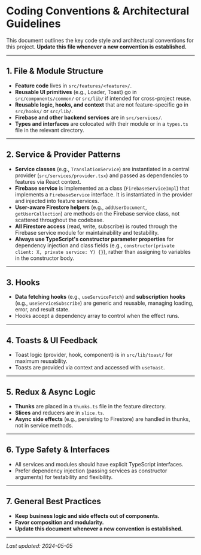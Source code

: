 # Coding Conventions & Architectural Guidelines

This document outlines the key code style and architectural conventions for this project. **Update this file whenever a new convention is established.**

---

## 1. File & Module Structure

- **Feature code** lives in `src/features/<feature>/`.
- **Reusable UI primitives** (e.g., Loader, Toast) go in `src/components/common/` or `src/lib/` if intended for cross-project reuse.
- **Reusable logic, hooks, and context** that are not feature-specific go in `src/hooks/` or `src/lib/`.
- **Firebase and other backend services** are in `src/services/`.
- **Types and interfaces** are colocated with their module or in a `types.ts` file in the relevant directory.

---

## 2. Service & Provider Patterns

- **Service classes** (e.g., `TranslationService`) are instantiated in a central provider (`src/services/provider.tsx`) and passed as dependencies to features via React context.
- **Firebase service** is implemented as a class (`FirebaseServiceImpl`) that implements a `FirebaseService` interface. It is instantiated in the provider and injected into feature services.
- **User-aware Firestore helpers** (e.g., `addUserDocument`, `getUserCollection`) are methods on the Firebase service class, not scattered throughout the codebase.
- **All Firestore access** (read, write, subscribe) is routed through the Firebase service module for maintainability and testability.
- **Always use TypeScript's constructor parameter properties** for dependency injection and class fields (e.g., `constructor(private client: X, private service: Y) {}`), rather than assigning to variables in the constructor body.

---

## 3. Hooks

- **Data fetching hooks** (e.g., `useServiceFetch`) and **subscription hooks** (e.g., `useServiceSubscribe`) are generic and reusable, managing loading, error, and result state.
- Hooks accept a dependency array to control when the effect runs.

---

## 4. Toasts & UI Feedback

- Toast logic (provider, hook, component) is in `src/lib/toast/` for maximum reusability.
- Toasts are provided via context and accessed with `useToast`.

---

## 5. Redux & Async Logic

- **Thunks** are placed in a `thunks.ts` file in the feature directory.
- **Slices** and reducers are in `slice.ts`.
- **Async side effects** (e.g., persisting to Firestore) are handled in thunks, not in service methods.

---

## 6. Type Safety & Interfaces

- All services and modules should have explicit TypeScript interfaces.
- Prefer dependency injection (passing services as constructor arguments) for testability and flexibility.

---

## 7. General Best Practices

- **Keep business logic and side effects out of components.**
- **Favor composition and modularity.**
- **Update this document whenever a new convention is established.**

---

_Last updated: 2024-05-05_
